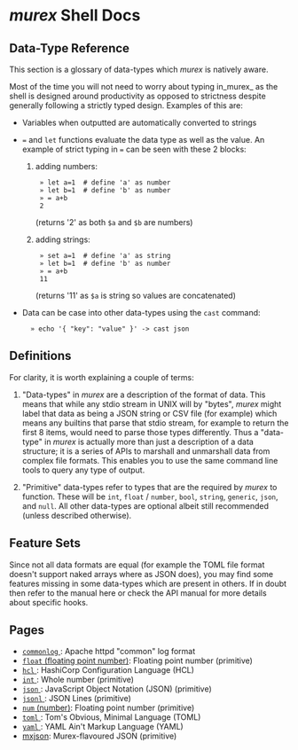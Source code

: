 # _murex_ Shell Docs

## Data-Type Reference

This section is a glossary of data-types which _murex_ is natively aware.

Most of the time you will not need to worry about typing in_murex_ as the
shell is designed around productivity as opposed to strictness despite
generally following a strictly typed design. Examples of this are:

* Variables when outputted are automatically converted to strings

* `=` and `let` functions evaluate the data type as well as the value.
  An example of strict typing in `=` can be seen with these 2 blocks:

  1. adding numbers:

          » let a=1  # define 'a' as number
          » let b=1  # define 'b' as number
          » = a+b
          2
              
      (returns '2' as both `$a` and `$b` are numbers)

  2. adding strings:

          » set a=1  # define 'a' as string
          » let b=1  # define 'b' as number
          » = a+b
          11
          
      (returns '11' as `$a` is string so values are concatenated)

* Data can be case into other data-types using the `cast` command:

        » echo '{ "key": "value" }' -> cast json 
        
## Definitions

For clarity, it is worth explaining a couple of terms:

1. "Data-types" in _murex_ are a description of the format of data. This
means that while any stdio stream in UNIX will by "bytes", _murex_ might
label that data as being a JSON string or CSV file (for example) which
means any builtins that parse that stdio stream, for example to return
the first 8 items, would need to parse those types differently. Thus a
"data-type" in _murex_ is actually more than just a description of a data
structure; it is a series of APIs to marshall and unmarshall data from
complex file formats. This enables you to use the same command line tools
to query any type of output.

2. "Primitive" data-types refer to types that are the required by _murex_
to function. These will be `int`, `float` / `number`, `bool`, `string`,
`generic`, `json`, and `null`. All other data-types are optional albeit
still recommended (unless described otherwise).

## Feature Sets

Since not all data formats are equal (for example the TOML file format
doesn't support naked arrays where as JSON does), you may find some
features missing in some data-types which are present in others. If in
doubt then refer to the manual here or check the API manual for more
details about specific hooks.

## Pages

* [`commonlog` ](types/commonlog.md):
  Apache httpd "common" log format
* [`float` (floating point number)](types/float.md):
  Floating point number (primitive)
* [`hcl` ](types/hcl.md):
  HashiCorp Configuration Language (HCL)
* [`int` ](types/int.md):
  Whole number (primitive)
* [`json` ](types/json.md):
  JavaScript Object Notation (JSON) (primitive)
* [`jsonl` ](types/jsonlines.md):
  JSON Lines (primitive)
* [`num` (number)](types/num.md):
  Floating point number (primitive)
* [`toml` ](types/toml.md):
  Tom's Obvious, Minimal Language (TOML)
* [`yaml` ](types/yaml.md):
  YAML Ain't Markup Language (YAML)
* [mxjson](types/mxjson.md):
  Murex-flavoured JSON (primitive)